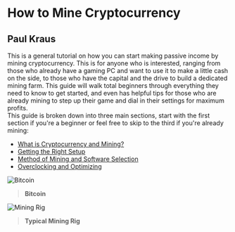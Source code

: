 # How to Mine Cryptocurrency  
## Paul Kraus  
This is a general tutorial on how you can start making passive income by mining cryptocurrency.  This is for anyone who is interested, ranging from those who already have a gaming PC and want to use it to make a little cash on the side, to those who have the capital and the drive to build a dedicated mining farm.  This guide will walk total beginners through everything they need to know to get started, and even has helpful tips for those who are already mining to step up their game and dial in their settings for maximum profits.  
This guide is broken down into three main sections, start with the first section if you're a beginner or feel free to skip to the third if you're already mining:  
+ [What is Cryptocurrency and Mining?][1]
+ [Getting the Right Setup][2]  
+ [Method of Mining and Software Selection][3]  
+ [Overclocking and Optimizing][4]  

[1]: https://github.com/pgkraus/How-to-Mine-Crypto/blob/main/What%20is%20Crypto.md
[2]: https://github.com/pgkraus/How-to-Mine-Crypto/blob/main/Getting%20the%20Right%20Setup.md
[3]: https://github.com/pgkraus/How-to-Mine-Crypto/blob/main/Method%20and%20Software.md
[4]: https://github.com/pgkraus/How-to-Mine-Crypto/tree/main
![Bitcoin](https://economictimes.indiatimes.com/thumb/msid-79280279,width-1200,height-900,resizemode-4,imgsize-678018/bitcoin.jpg?from=mdr)  
>**Bitcoin**

![Mining Rig](https://i.ebayimg.com/images/g/y60AAOSwa1ZcMMg9/s-l400.jpg)
>**Typical Mining Rig**
